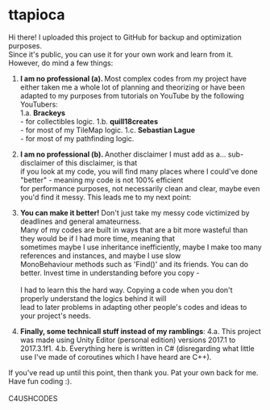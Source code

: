 # ttapioca

Hi there! I uploaded this project to GitHub for backup and optimization purposes. 
<br>Since it's public, you can use it for your own work and learn from it. However, do mind a few things:

1. <b> I am no professional (a). </b> Most complex codes from my project have either taken me a whole
lot of planning and theorizing or have been adapted to my purposes from tutorials on YouTube by the following YouTubers:<br>
  1.a. <b>Brackeys</b><br> - for collectibles logic.
  1.b. <b>quill18creates</b><br> - for most of my TileMap logic.
  1.c. <b>Sebastian Lague</b><br> - for most of my pathfinding logic.
  
2. <b> I am no professional (b). </b> Another disclaimer I must add as a... sub-disclaimer of this disclaimer, is that <br>
if you look at my code, you will find many places where I could've done "better" - meaning my code is not 100% efficient <br>
for performance purposes, not necessarily clean and clear, maybe even you'd find it messy. This leads me to my next point:

3. <b> You can make it better!</b> Don't just take my messy code victimized by deadlines and general amateurness. <br>
Many of my codes are built in ways that are a bit more wasteful than they would be if I had more time, meaning that <br>
sometimes maybe I use inheritance inefficiently, maybe I make too many references and instances, and maybe I use slow <br>
MonoBehaviour methods such as 'Find()' and its friends. You can do better. Invest time in understanding before you copy - <br>
<br> I had to learn this the hard way</b>. Copying a code when you don't properly understand the logics behind it will <br>
lead to later problems in adapting other people's codes and ideas to your project's needs.

4. <b> Finally, some technicall stuff instead of my ramblings</b>: 
  4.a. This project was made using Unity Editor (personal edition) versions 2017.1 to 2017.3.1f1.
  4.b. Everything here is written in C# (disregarding what little use I've made of coroutines which I have heard are C++).
  
If you've read up until this point, then thank you. Pat your own back for me. <br>
Have fun coding :).
<br><br>
C4USHCODES
